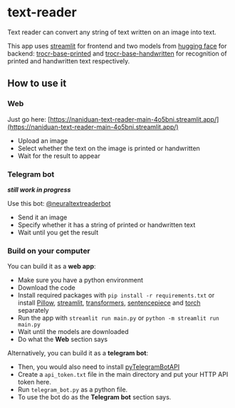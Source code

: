 # text-reader

Text reader can convert any string of text written on an image into text.

This app uses [streamlit](https://docs.streamlit.io/)
for frontend and two models from 
[hugging face](https://huggingface.co/models) for 
backend: [trocr-base-printed](https://huggingface.co/microsoft/trocr-base-printed) and
[trocr-base-handwritten](https://huggingface.co/microsoft/trocr-base-handwritten) for
recognition of printed and handwritten text respectively.

## How to use it
### Web
Just go here: [https://naniduan-text-reader-main-4o5bni.streamlit.app/](https://naniduan-text-reader-main-4o5bni.streamlit.app/)
+ Upload an image
+ Select whether the text on the image is printed or handwritten
+ Wait for the result to appear
### Telegram bot
***still work in progress***

Use this bot: [@neuraltextreaderbot](https://t.me/neuraltextreaderbot)
+ Send it an image
+ Specify whether it has a string of printed or handwritten text
+ Wait until you get the result
### Build on your computer
You can build it as a **web app**:
+ Make sure you have a python environment
+ Download the code
+ Install required packages with ```pip install -r requirements.txt``` or
install [Pillow](https://pillow.readthedocs.io/en/stable/installation.html),
[streamlit](https://docs.streamlit.io/library/get-started/installation),
[transformers](https://github.com/huggingface/transformers#installation),
[sentencepiece](https://github.com/google/sentencepiece#installation) 
and [torch](https://pytorch.org/get-started/locally/) separately
+ Run the app with ```streamlit run main.py``` or
```python -m streamlit run main.py```
+ Wait until the models are downloaded
+ Do what the **Web** section says

Alternatively, you can build it as a **telegram bot**:
+ Then, you would also need to 
install [pyTelegramBotAPI](https://pytba.readthedocs.io/en/latest/install.html)
+ Create a ```api_token.txt``` file in the main directory and put your HTTP API
token here.
+ Run ```telegram_bot.py``` as a python file.
+ To use the bot do as the **Telegram bot** section says.